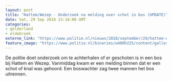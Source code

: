 ```yaml
---
layout: post
title: "Hattem/Wezep - Onderzoek na melding over schot in bos (UPDATE)"
date: Sat, 29 Sep 2018 13:18:00 GMT
categories: 
- gelderland 
- oldebroek 
externe_link: "https://www.politie.nl/nieuws/2018/september/29/hattem-wezep-onderzoek-na-melding-over-schot-in-bos.html"
feature_image: "https://www.politie.nl/binaries/w400h225/content/gallery/politie/stockfotos/infra-en-voertuigen/politieheliec135.jpg"
---
```


De politie doet onderzoek om te achterhalen of er geschoten is in een bos bij Hattem en Wezep. Vanmiddag kwam er een melding binnen dat er een schot of knal was gehoord. Een boswachter zag twee mannen het bos uitrennen.
